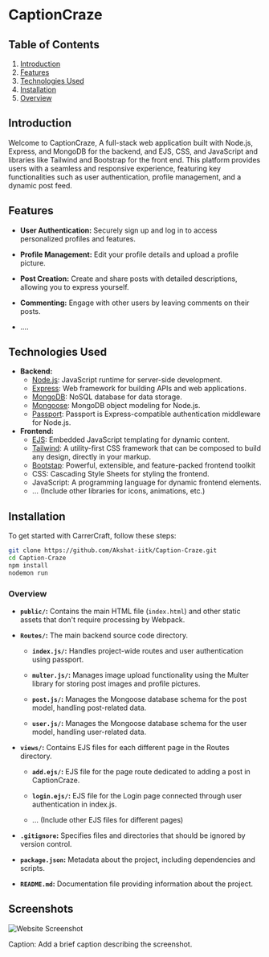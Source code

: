 # CaptionCraze

## Table of Contents

1. [Introduction](#introduction)
2. [Features](#features)
3. [Technologies Used](#technologies-used)
4. [Installation](#installation)
5. [Overview](#overview)

## Introduction

Welcome to CaptionCraze, A full-stack web application built with Node.js, Express, and MongoDB for the backend, and EJS, CSS, and JavaScript and libraries like Tailwind and Bootstrap for the front end. This platform provides users with a seamless and responsive experience, featuring key functionalities such as user authentication, profile management, and a dynamic post feed.

## Features

- **User Authentication:** Securely sign up and log in to access personalized profiles and features.

- **Profile Management:** Edit your profile details and upload a profile picture.

- **Post Creation:** Create and share posts with detailed descriptions, allowing you to express yourself.

- **Commenting:** Engage with other users by leaving comments on their posts.
- ....
## Technologies Used

- **Backend:**
  - [Node.js](https://nodejs.org/): JavaScript runtime for server-side development.
  - [Express](https://expressjs.com/): Web framework for building APIs and web applications.
  - [MongoDB](https://www.mongodb.com/): NoSQL database for data storage.
  - [Mongoose](https://mongoosejs.com/): MongoDB object modeling for Node.js.
  - [Passport](https://www.npmjs.com/package/passport): Passport is Express-compatible authentication middleware for Node.js.
- **Frontend:**
  - [EJS](https://ejs.co/): Embedded JavaScript templating for dynamic content.
  - [Tailwind](https://tailwindcss.com/): A utility-first CSS framework that can be composed to build any design, directly in your markup.
  - [Bootstap](https://getbootstrap.com/): Powerful, extensible, and feature-packed frontend toolkit
  - CSS: Cascading Style Sheets for styling the frontend.
  - JavaScript: A programming language for dynamic frontend elements.
  - ... (Include other libraries for icons, animations, etc.)
## Installation

To get started with CarrerCraft, follow these steps:

```bash
git clone https://github.com/Akshat-iitk/Caption-Craze.git
cd Caption-Craze
npm install
nodemon run
```


### Overview

- **`public/`:** Contains the main HTML file (`index.html`) and other static assets that don't require processing by Webpack.

- **`Routes/`:** The main backend source code directory.

  - **`index.js/`:** Handles project-wide routes and user authentication using passport.

  - **`multer.js/`:** Manages image upload functionality using the Multer library for storing post images and profile pictures.

  - **`post.js/`:** Manages the Mongoose database schema for the post model, handling post-related data.

  - **`user.js/`:** Manages the Mongoose database schema for the user model, handling user-related data.

- **`views/`:** Contains EJS files for each different page in the Routes directory.

  - **`add.ejs/`:** EJS file for the page route dedicated to adding a post in CaptionCraze.

  - **`login.ejs/`:** EJS file for the Login page connected through user authentication in index.js.

  - ... (Include other EJS files for different pages)

- **`.gitignore`:** Specifies files and directories that should be ignored by version control.

- **`package.json`:** Metadata about the project, including dependencies and scripts.

- **`README.md`:** Documentation file providing information about the project.

## Screenshots

![Website Screenshot](website_photo/Screenshot (110))

Caption: Add a brief caption describing the screenshot.
